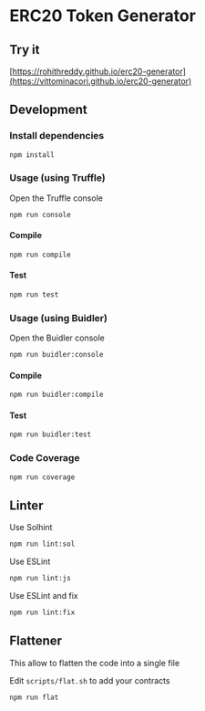 # ERC20 Token Generator

## Try it

[https://rohithreddy.github.io/erc20-generator](https://vittominacori.github.io/erc20-generator)


## Development

### Install dependencies

```bash
npm install
```

### Usage (using Truffle)

Open the Truffle console

```bash
npm run console
```
#### Compile

```bash
npm run compile
```
#### Test

```bash
npm run test
```

### Usage (using Buidler)

Open the Buidler console

```bash
npm run buidler:console
```
#### Compile

```bash
npm run buidler:compile
```

#### Test

```bash
npm run buidler:test
```

### Code Coverage

```bash
npm run coverage
```

## Linter

Use Solhint

```bash
npm run lint:sol
```

Use ESLint

```bash
npm run lint:js
```

Use ESLint and fix

```bash
npm run lint:fix
```

## Flattener

This allow to flatten the code into a single file

Edit `scripts/flat.sh` to add your contracts

```bash
npm run flat
```
